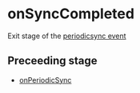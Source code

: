 # onSyncCompleted
Exit stage of the [periodicsync event](../events/periodicsync.md)

## Preceeding stage
- [onPeriodicSync](onPeriodicSync.md)